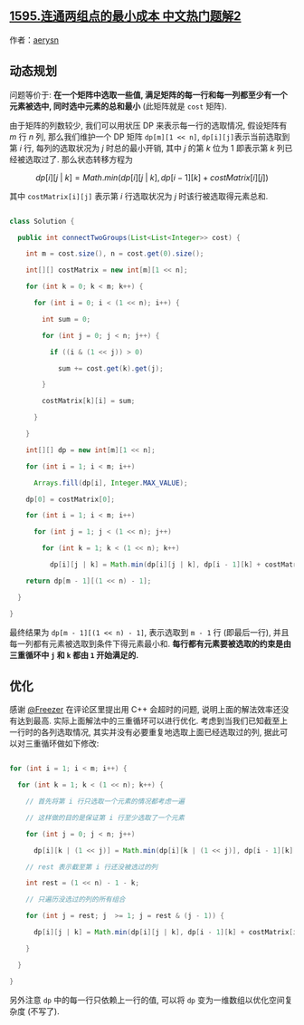 ## [1595.连通两组点的最小成本 中文热门题解2](https://leetcode.cn/problems/minimum-cost-to-connect-two-groups-of-points/solutions/100000/java-zhuang-tai-ya-suo-dp-by-aerysn)

作者：[aerysn](https://leetcode.cn/u/aerysn)
## 动态规划

问题等价于: **在一个矩阵中选取一些值, 满足矩阵的每一行和每一列都至少有一个元素被选中, 同时选中元素的总和最小** (此矩阵就是 `cost` 矩阵).

由于矩阵的列数较少, 我们可以用状压 DP 来表示每一行的选取情况, 假设矩阵有 $m$ 行 $n$ 列, 那么我们维护一个 DP 矩阵 `dp[m][1 << n]`, `dp[i][j]`表示当前选取到第 $i$ 行, 每列的选取状况为 $j$ 时总的最小开销, 其中 $j$ 的第 $k$ 位为 $1$ 即表示第 $k$ 列已经被选取过了. 那么状态转移方程为

$$dp[i][j~|~k] = Math.min(dp[i][j~|~k], dp[i - 1][k] + costMatrix[i][j])$$

其中 `costMatrix[i][j]` 表示第 $i$ 行选取状况为 $j$ 时该行被选取得元素总和.

```java
class Solution {
  public int connectTwoGroups(List<List<Integer>> cost) {
    int m = cost.size(), n = cost.get(0).size();
    int[][] costMatrix = new int[m][1 << n];
    for (int k = 0; k < m; k++) {
      for (int i = 0; i < (1 << n); i++) {
        int sum = 0;
        for (int j = 0; j < n; j++) {
          if ((i & (1 << j)) > 0)
            sum += cost.get(k).get(j);
        }
        costMatrix[k][i] = sum;
      }
    }
    int[][] dp = new int[m][1 << n];
    for (int i = 1; i < m; i++)
      Arrays.fill(dp[i], Integer.MAX_VALUE);
    dp[0] = costMatrix[0];
    for (int i = 1; i < m; i++)
      for (int j = 1; j < (1 << n); j++)
        for (int k = 1; k < (1 << n); k++)
          dp[i][j | k] = Math.min(dp[i][j | k], dp[i - 1][k] + costMatrix[i][j]);
    return dp[m - 1][(1 << n) - 1];
  }
}
```
最终结果为 `dp[m - 1][(1 << n) - 1]`, 表示选取到 `m - 1` 行 (即最后一行), 并且每一列都有元素被选取到条件下得元素最小和. **每行都有元素要被选取的约束是由三重循环中 `j` 和 `k` 都由 `1` 开始满足的.**

## 优化

感谢 [@Freezer](/u/freezer/) 在评论区里提出用 C++ 会超时的问题, 说明上面的解法效率还没有达到最高. 实际上面解法中的三重循环可以进行优化. 考虑到当我们已知截至上一行时的各列选取情况, 其实并没有必要重复地选取上面已经选取过的列, 据此可以对三重循环做如下修改:

```java
for (int i = 1; i < m; i++) {
  for (int k = 1; k < (1 << n); k++) {
    // 首先将第 i 行只选取一个元素的情况都考虑一遍
    // 这样做的目的是保证第 i 行至少选取了一个元素
    for (int j = 0; j < n; j++)
      dp[i][k | (1 << j)] = Math.min(dp[i][k | (1 << j)], dp[i - 1][k] + cost.get(i).get(j));
    // rest 表示截至第 i 行还没被选过的列
    int rest = (1 << n) - 1 - k;
    // 只遍历没选过的列的所有组合
    for (int j = rest; j  >= 1; j = rest & (j - 1)) {
      dp[i][j | k] = Math.min(dp[i][j | k], dp[i - 1][k] + costMatrix[i][j]);
    }
  }
}
```

另外注意 `dp` 中的每一行只依赖上一行的值, 可以将 `dp` 变为一维数组以优化空间复杂度 (不写了).
